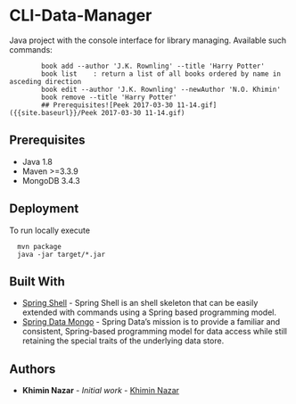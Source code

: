 # CLI-Data-Manager
   Java project with the console interface for 
   library managing. Available such commands:
   
            book add --author 'J.K. Rownling' --title 'Harry Potter' 
            book list    : return a list of all books ordered by name in asceding direction
            book edit --author 'J.K. Rownling' --newAuthor 'N.O. Khimin'             
            book remove --title 'Harry Potter'
            ## Prerequisites![Peek 2017-03-30 11-14.gif]({{site.baseurl}}/Peek 2017-03-30 11-14.gif) 
 ## Prerequisites
 * Java 1.8
 * Maven >=3.3.9
 * MongoDB 3.4.3
 ## Deployment
 To run locally execute
 
      mvn package
      java -jar target/*.jar 
      
## Built With
  * [Spring Shell](https://github.com/spring-projects/spring-shell) - Spring Shell is an shell skeleton that can be easily extended with commands using a Spring based programming model. 
  * [Spring Data Mongo](https://github.com/spring-projects/spring-data-mongodb) - Spring Data’s mission is to provide a familiar and consistent, Spring-based programming model for data access while still retaining the special traits of the underlying data store. 
## Authors
* **Khimin Nazar** - *Initial work* - [Khimin Nazar](https://github.com/naz1719)

